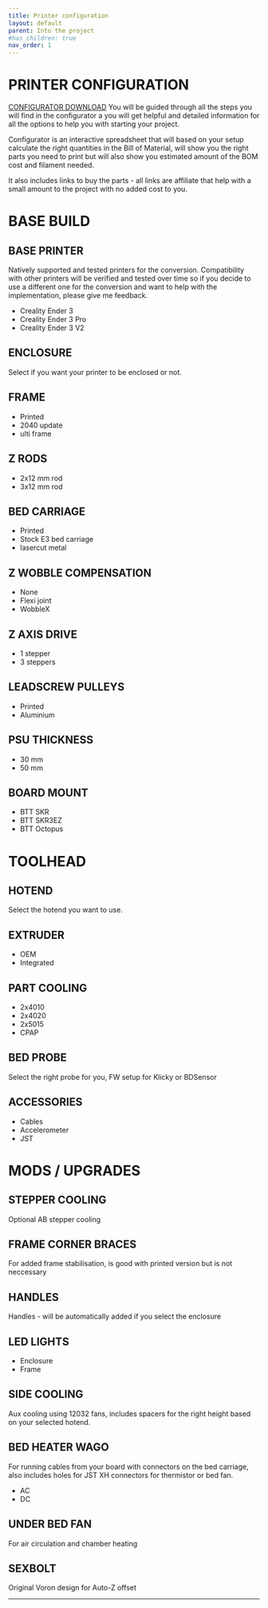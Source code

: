 ```yaml
---
title: Printer configuration
layout: default
parent: Into the project
#has_children: true
nav_order: 1
---
```

# PRINTER CONFIGURATION
[CONFIGURATOR DOWNLOAD]
You will be guided through all the steps you will find in the configurator a you will get helpful and detailed information for all the options to help you with starting your project.

Configurator is an interactive spreadsheet that will based on your setup calculate the right quantities in the Bill of Material, will show you the right parts you need to print but will also show you estimated amount of the BOM cost and filament needed.

It also includes links to buy the parts - all links are affiliate that help with a small amount to the project with no added cost to you.
# BASE BUILD
## BASE PRINTER
Natively supported and tested printers for the conversion. Compatibility with other printers will be verified and tested over time so if you decide to use a different one for the conversion and want to help with the implementation, please give me feedback.
- Creality Ender 3
- Creality Ender 3 Pro
- Creality Ender 3 V2
## ENCLOSURE
Select if you want your printer to be enclosed or not.
## FRAME
- Printed
- 2040 update
- ulti frame
## Z RODS
- 2x12 mm rod
- 3x12 mm rod
## BED CARRIAGE
- Printed
- Stock E3 bed carriage
- lasercut metal
## Z WOBBLE COMPENSATION
- None
- Flexi joint
- WobbleX
## Z AXIS DRIVE
- 1 stepper
- 3 steppers
## LEADSCREW PULLEYS
- Printed
- Aluminium
## PSU THICKNESS
- 30 mm
- 50 mm
## BOARD MOUNT
- BTT SKR
- BTT SKR3EZ
- BTT Octopus
# TOOLHEAD
## HOTEND
Select the hotend you want to use.
## EXTRUDER
- OEM
- Integrated
## PART COOLING
- 2x4010
- 2x4020
- 2x5015
- CPAP
## BED PROBE
Select the right probe for you, FW setup for Klicky or BDSensor
## ACCESSORIES
- Cables
- Accelerometer
- JST
# MODS / UPGRADES
## STEPPER COOLING
Optional AB stepper cooling
## FRAME CORNER BRACES
For added frame stabilisation, is good with printed version but is not neccessary
## HANDLES
Handles - will be automatically added if you select the enclosure
## LED LIGHTS
- Enclosure
- Frame
## SIDE COOLING
Aux cooling using 12032 fans, includes spacers for the right height based on your selected hotend.
## BED HEATER WAGO
For running cables from your board with connectors on the bed carriage, also includes holes for JST XH connectors for thermistor or bed fan.
- AC
- DC
## UNDER BED FAN
For air circulation and chamber heating
## SEXBOLT
Original Voron design for Auto-Z offset

---
[CONFIGURATOR DOWNLOAD]: LINK
